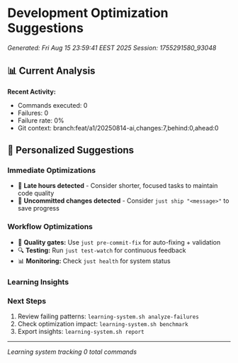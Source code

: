 # Development Optimization Suggestions
*Generated: Fri Aug 15 23:59:41 EEST 2025*
*Session: 1755291580_93048*

## 📊 Current Analysis

**Recent Activity:**
- Commands executed:        0
- Failures:        0
- Failure rate: 0%
- Git context: branch:feat/a1/20250814-ai,changes:7,behind:0,ahead:0

## 🎯 Personalized Suggestions

### Immediate Optimizations
- 🌙 **Late hours detected** - Consider shorter, focused tasks to maintain code quality
- 💾 **Uncommitted changes detected** - Consider `just ship "<message>"` to save progress

### Workflow Optimizations
- 🧪 **Quality gates:** Use `just pre-commit-fix` for auto-fixing + validation
- 🔍 **Testing:** Run `just test-watch` for continuous feedback
- 📊 **Monitoring:** Check `just health` for system status

### Learning Insights



### Next Steps
1. Review failing patterns: `learning-system.sh analyze-failures`
2. Check optimization impact: `learning-system.sh benchmark`
3. Export insights: `learning-system.sh report`

---
*Learning system tracking        0 total commands*

